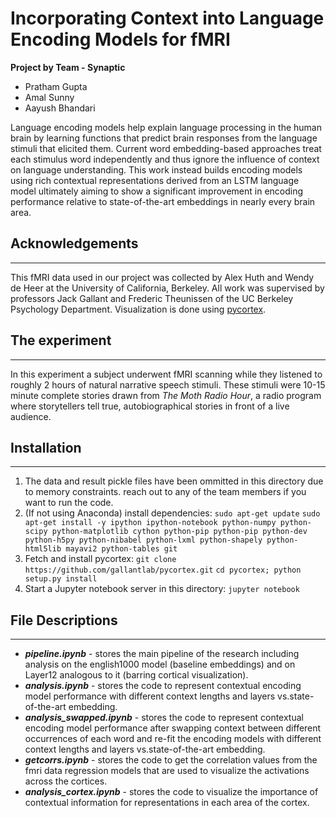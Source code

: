 # Incorporating Context into Language Encoding Models for fMRI
**Project by Team - Synaptic**
- Pratham Gupta
- Amal Sunny
- Aayush Bhandari

Language encoding models help explain language processing in the human brain by learning functions that predict brain responses from the language stimuli that elicited them. Current word embedding-based approaches treat each stimulus word independently and thus ignore the influence of context on language understanding. This work instead builds encoding models using rich contextual representations derived from an LSTM language model ultimately aiming to show a significant improvement in encoding performance relative to state-of-the-art embeddings in nearly every brain area. 

## Acknowledgements
------------
This fMRI data used in our project was collected by Alex Huth and Wendy de Heer at the University of California, Berkeley. All work was supervised by professors Jack Gallant and Frederic Theunissen of the UC Berkeley Psychology Department. Visualization is done using [pycortex](http://pycortex.org).

## The experiment
------------
In this experiment a subject underwent fMRI scanning while they listened to roughly 2 hours of natural narrative speech stimuli. These stimuli were 10-15 minute complete stories drawn from *The Moth Radio Hour*, a radio program where storytellers tell true, autobiographical stories in front of a live audience.

## Installation
------------
1. The data and result pickle files have been ommitted in this directory due to memory constraints. reach out to any of the team members if you want to run the code.
2. (If not using Anaconda) install dependencies:
`sudo apt-get update`
`sudo apt-get install -y ipython ipython-notebook python-numpy python-scipy python-matplotlib cython python-pip python-pip python-dev python-h5py python-nibabel python-lxml python-shapely python-html5lib mayavi2 python-tables git`
1. Fetch and install pycortex:
`git clone https://github.com/gallantlab/pycortex.git`
`cd pycortex; python setup.py install`
1. Start a Jupyter notebook server in this directory:
`jupyter notebook`

## File Descriptions
------------
- ***pipeline.ipynb*** - stores the main pipeline of the research including analysis on the english1000 model (baseline embeddings) and on Layer12 analogous to it (barring cortical visualization).
- ***analysis.ipynb*** - stores the code to represent contextual encoding model performance with different context lengths and layers vs.state-of-the-art embedding.
- ***analysis_swapped.ipynb*** - stores the code to represent contextual encoding model performance after swapping context between different occurrences of each word and re-fit the encoding models with different context lengths and layers vs.state-of-the-art embedding.
- ***getcorrs.ipynb*** - stores the code to get the correlation values from the fmri data regression models that are used to visualize the activations across the cortices.
- ***analysis_cortex.ipynb*** - stores the code to visualize the importance of contextual information for representations
in each area of the cortex.
